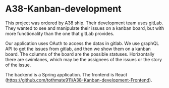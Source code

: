 # A38-Kanban-development

This project was ordered by A38 ship. 
Their development team uses gitLab. They wanted to see and manipulate their issues on a kanban board, but with more functionality than the one that gitLab provides.

Our application uses OAuth to access the datas in gitlab.
We use graphQL API to get the issues from gitlab, and then we show them on a kanban board.
The columns of the board are the possible statuses.
Horizontally there are swimlanes, which may be the assignees of the issues or the story of the issue.

The backend is a Spring application. The frontend is React (https://github.com/tothmate911/A38-Kanban-development-Frontend).
